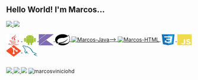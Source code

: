 ## Hello World! I'm Marcos...
 <div>
  <a href="https://github.com/marcosviniciohd">
  <img height="180em" src="https://github-readme-stats.vercel.app/api?username=marcosviniciohd&show_icons=true&theme=merko&include_all_commits=true&count_private=true"/>
  <img height="180em" src="https://github-readme-stats.vercel.app/api/top-langs/?username=marcosviniciohd&layout=compact&langs_count=7&theme=merko"/>
</div>
<div style="display: inline_block"><br>
  <img align="center" alt="Marcos-Java" height="30" width="40" src="https://raw.githubusercontent.com/devicons/devicon/master/icons/java/java-plain.svg">
  <img align="center" alt="Marcos-Java" height="30" width="40" src="https://raw.githubusercontent.com/devicons/devicon/master/icons/android/android-plain.svg">
  <img align="center" alt="Marcos-Java" height="30" width="40" src="https://raw.githubusercontent.com/devicons/devicon/master/icons/kotlin/kotlin-plain.svg">
  <img align="center" alt="Marcos-Java" height="30" width="40" src="https://raw.githubusercontent.com/devicons/devicon/master/icons/spring/spring-plain.svg">
  <img align="center" alt="Marcos-Java" height="30" width="40" src="https://raw.githubusercontent.com/devicons/devicon/master/icons/python/python-plain.svg>
  <!--<img align="center" alt="Marcos-React" height="30" width="40" src="https://raw.githubusercontent.com/devicons/devicon/master/icons/react/react-original.svg">-->
  <img align="center" alt="Marcos-HTML" height="30" width="40" src="https://raw.githubusercontent.com/devicons/devicon/master/icons/html5/html5-original.svg">
  <img align="center" alt="Marcos-CSS" height="30" width="40" src="https://raw.githubusercontent.com/devicons/devicon/master/icons/css3/css3-original.svg">
  <img align="center" alt="Marcos-Js" height="30" width="40" src="https://raw.githubusercontent.com/devicons/devicon/master/icons/javascript/javascript-plain.svg">
  <img align="center" alt="Marcos-Git" height="30" width="40" src="https://raw.githubusercontent.com/devicons/devicon/master/icons/git/git-plain.svg">
  <img align="center" alt="Marcos-MySQL" height="30" width="40" src="https://raw.githubusercontent.com/devicons/devicon/master/icons/mysql/mysql-plain.svg">
  <!--<img align="center" alt="Marcos-Python" height="30" width="40" src="https://raw.githubusercontent.com/devicons/devicon/master/icons/python/python-original.svg">-->
</div>
  
  ##
 
<div>
 <a href="https://www.linkedin.com/in/marcos-vin%C3%ADcio-5b82526a/" target="_blank">
  <img src="https://img.shields.io/badge/-LinkedIn-%230077B5?style=for-the-badge&logo=linkedin&logoColor=white" target="_blank">
 </a>
   <a href = "mailto:contato@marcosviniciohd@hotmail.com"><img src="https://img.shields.io/badge/-Gmail-%23333?style=for-the-badge&logo=gmail&logoColor=white" target="_blank">      </a>
   <a href="https://www.instagram.com/marcosviniciohd/" target="_blank"><img src="https://img.shields.io/badge/-Instagram-%23E4405F?style=for-the-badge&logo=instagram&logoColor=white" target="_blank"></a>
    <img src="https://komarev.com/ghpvc/?username=marcosviniciohd&color=green" alt="marcosviniciohd" /> 
 </div>
  
<!--<div>
   ![Snake animation](https://github.com/marcosviniciohd/marcosviniciohd/blob/output/github-contribution-grid-snake.svg)
</div>-->
